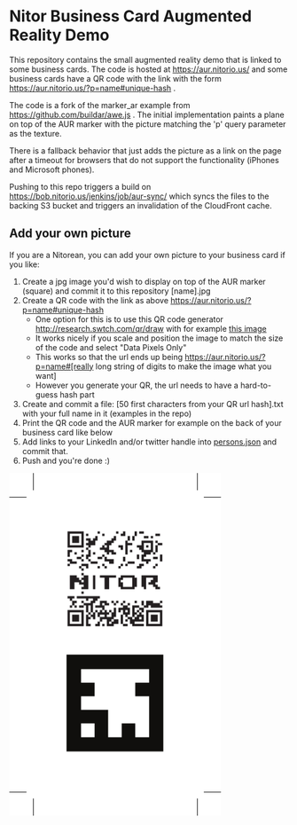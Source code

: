 # Nitor Business Card Augmented Reality Demo #

This repository contains the small augmented reality demo that is linked
to some business cards. The code is hosted at https://aur.nitorio.us/
and some business cards have a QR code with the link with the form
https://aur.nitorio.us/?p=name#unique-hash .

The code is a fork of the marker_ar example from https://github.com/buildar/awe.js .
The initial implementation paints a plane on top of the AUR marker with the
picture matching the 'p' query parameter as the texture.

There is a fallback behavior that just adds the picture as a link on the page
after a timeout for browsers that do not support the functionality (iPhones and
Microsoft phones).

Pushing to this repo triggers a build on https://bob.nitorio.us/jenkins/job/aur-sync/
which syncs the files to the backing S3 bucket and triggers an invalidation of
the CloudFront cache.

## Add your own picture ##

If you are a Nitorean, you can add your own picture to your business card if you like:

1. Create a jpg image you'd wish to display on top of the AUR marker (square)
and commit it to this repository [name].jpg
1. Create a QR code with the link as above https://aur.nitorio.us/?p=name#unique-hash
    * One option for this is to use this QR code generator http://research.swtch.com/qr/draw
    with for example [this image](nitor-bw.png)
    * It works nicely if you scale and position the image to match the size of
    the code and select "Data Pixels Only"
    * This works so that the url ends up being https://aur.nitorio.us/?p=name#[really long string of digits to make the image what you want]
    * However you generate your QR, the url needs to have a hard-to-guess hash part
1. Create and commit a file: [50 first characters from your QR url hash].txt with your full name in it (examples in the repo)
1. Print the QR code and the AUR marker for example on the back of your business
card like below
1. Add links to your LinkedIn and/or twitter handle into [persons.json](persons.json)
and commit that.
1. Push and you're done :)


![Business card back](business-card-back.png)

